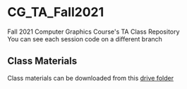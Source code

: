 # CG_TA_Fall2021
Fall 2021 Computer Graphics Course's TA Class Repository 
<br>
You can see each session code on a different branch

## Class Materials
Class materials can be downloaded from this [drive folder](https://drive.google.com/drive/folders/1LYsW4NQupBoM71TRpGWzNjEVlCCu3GuF?usp=sharing)
